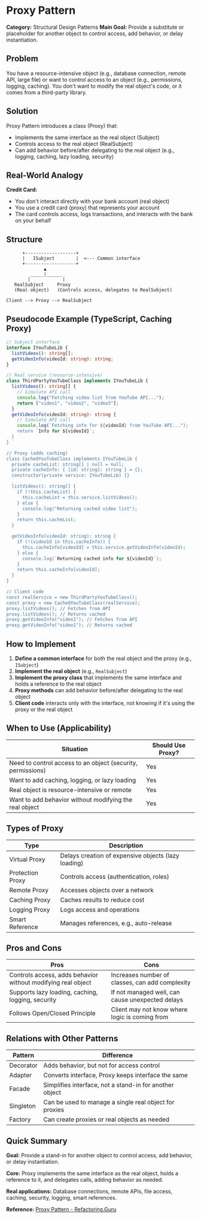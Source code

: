 # Proxy Pattern

**Category:** Structural Design Patterns
**Main Goal:** Provide a substitute or placeholder for another object to control access, add behavior, or delay instantiation.

## Problem

You have a resource-intensive object (e.g., database connection, remote API, large file) or want to control access to an object (e.g., permissions, logging, caching). You don't want to modify the real object's code, or it comes from a third-party library.

## Solution

Proxy Pattern introduces a class (Proxy) that:
- Implements the same interface as the real object (Subject)
- Controls access to the real object (RealSubject)
- Can add behavior before/after delegating to the real object (e.g., logging, caching, lazy loading, security)

## Real-World Analogy

**Credit Card:**
- You don't interact directly with your bank account (real object)
- You use a credit card (proxy) that represents your account
- The card controls access, logs transactions, and interacts with the bank on your behalf

## Structure

```
      +-------------------+
      |   ISubject        |  <--- Common interface
      +-------------------+
              ▲
         _____|______
        |            |
   RealSubject     Proxy
   (Real object)   (Controls access, delegates to RealSubject)

Client --> Proxy --> RealSubject
```

## Pseudocode Example (TypeScript, Caching Proxy)

```typescript
// Subject interface
interface IYouTubeLib {
  listVideos(): string[];
  getVideoInfo(videoId: string): string;
}

// Real service (resource-intensive)
class ThirdPartyYouTubeClass implements IYouTubeLib {
  listVideos(): string[] {
    // Simulate API call
    console.log("Fetching video list from YouTube API...");
    return ["video1", "video2", "video3"];
  }
  getVideoInfo(videoId: string): string {
    // Simulate API call
    console.log(`Fetching info for ${videoId} from YouTube API...");
    return `Info for ${videoId}`;
  }
}

// Proxy (adds caching)
class CachedYouTubeClass implements IYouTubeLib {
  private cacheList: string[] | null = null;
  private cacheInfo: { [id: string]: string } = {};
  constructor(private service: IYouTubeLib) {}

  listVideos(): string[] {
    if (!this.cacheList) {
      this.cacheList = this.service.listVideos();
    } else {
      console.log("Returning cached video list");
    }
    return this.cacheList;
  }

  getVideoInfo(videoId: string): string {
    if (!(videoId in this.cacheInfo)) {
      this.cacheInfo[videoId] = this.service.getVideoInfo(videoId);
    } else {
      console.log(`Returning cached info for ${videoId}`);
    }
    return this.cacheInfo[videoId];
  }
}

// Client code
const realService = new ThirdPartyYouTubeClass();
const proxy = new CachedYouTubeClass(realService);
proxy.listVideos(); // Fetches from API
proxy.listVideos(); // Returns cached
proxy.getVideoInfo("video1"); // Fetches from API
proxy.getVideoInfo("video1"); // Returns cached
```

## How to Implement

1. **Define a common interface** for both the real object and the proxy (e.g., `ISubject`)
2. **Implement the real object** (e.g., `RealSubject`)
3. **Implement the proxy class** that implements the same interface and holds a reference to the real object
4. **Proxy methods** can add behavior before/after delegating to the real object
5. **Client code** interacts only with the interface, not knowing if it's using the proxy or the real object

## When to Use (Applicability)

| Situation | Should Use Proxy? |
|-----------|------------------|
| Need to control access to an object (security, permissions) | Yes |
| Want to add caching, logging, or lazy loading | Yes |
| Real object is resource-intensive or remote | Yes |
| Want to add behavior without modifying the real object | Yes |

## Types of Proxy

| Type | Description |
|------|-------------|
| Virtual Proxy | Delays creation of expensive objects (lazy loading) |
| Protection Proxy | Controls access (authentication, roles) |
| Remote Proxy | Accesses objects over a network |
| Caching Proxy | Caches results to reduce cost |
| Logging Proxy | Logs access and operations |
| Smart Reference | Manages references, e.g., auto-release |

## Pros and Cons

| Pros | Cons |
|------|------|
| Controls access, adds behavior without modifying real object | Increases number of classes, can add complexity |
| Supports lazy loading, caching, logging, security | If not managed well, can cause unexpected delays |
| Follows Open/Closed Principle | Client may not know where logic is coming from |

## Relations with Other Patterns

| Pattern | Difference |
|---------|-----------|
| Decorator | Adds behavior, but not for access control |
| Adapter | Converts interface, Proxy keeps interface the same |
| Facade | Simplifies interface, not a stand-in for another object |
| Singleton | Can be used to manage a single real object for proxies |
| Factory | Can create proxies or real objects as needed |

## Quick Summary

**Goal:** Provide a stand-in for another object to control access, add behavior, or delay instantiation.

**Core:** Proxy implements the same interface as the real object, holds a reference to it, and delegates calls, adding behavior as needed.

**Real applications:** Database connections, remote APIs, file access, caching, security, logging, smart references.

**Reference:** [Proxy Pattern - Refactoring.Guru](https://refactoring.guru/design-patterns/proxy)
